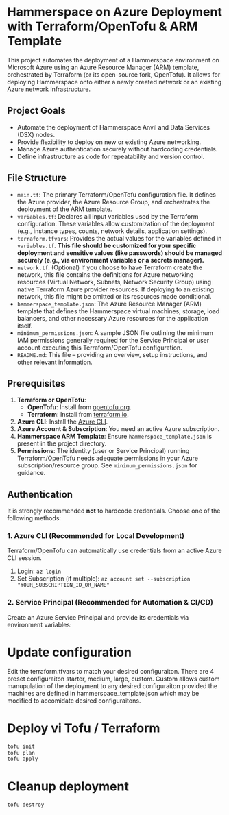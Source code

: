 # Hammerspace on Azure Deployment with Terraform/OpenTofu & ARM Template

This project automates the deployment of a Hammerspace environment on Microsoft Azure using an Azure Resource Manager (ARM) template, orchestrated by Terraform (or its open-source fork, OpenTofu). It allows for deploying Hammerspace onto either a newly created network or an existing Azure network infrastructure.

## Project Goals

*   Automate the deployment of Hammerspace Anvil and Data Services (DSX) nodes.
*   Provide flexibility to deploy on new or existing Azure networking.
*   Manage Azure authentication securely without hardcoding credentials.
*   Define infrastructure as code for repeatability and version control.

## File Structure

*   `main.tf`: The primary Terraform/OpenTofu configuration file. It defines the Azure provider, the Azure Resource Group, and orchestrates the deployment of the ARM template.
*   `variables.tf`: Declares all input variables used by the Terraform configuration. These variables allow customization of the deployment (e.g., instance types, counts, network details, application settings).
*   `terraform.tfvars`: Provides the actual values for the variables defined in `variables.tf`. **This file should be customized for your specific deployment and sensitive values (like passwords) should be managed securely (e.g., via environment variables or a secrets manager).**
*   `network.tf`: (Optional) If you choose to have Terraform create the network, this file contains the definitions for Azure networking resources (Virtual Network, Subnets, Network Security Group) using native Terraform Azure provider resources. If deploying to an existing network, this file might be omitted or its resources made conditional.
*   `hammerspace_template.json`: The Azure Resource Manager (ARM) template that defines the Hammerspace virtual machines, storage, load balancers, and other necessary Azure resources for the application itself.
*   `minimum_permissions.json`: A sample JSON file outlining the minimum IAM permissions generally required for the Service Principal or user account executing this Terraform/OpenTofu configuration.
*   `README.md`: This file – providing an overview, setup instructions, and other relevant information.

## Prerequisites

1.  **Terraform or OpenTofu**:
    *   **OpenTofu**: Install from [opentofu.org](https://opentofu.org/docs/getting-started/install).
    *   **Terraform**: Install from [terraform.io](https://developer.hashicorp.com/terraform/downloads).
2.  **Azure CLI**: Install the [Azure CLI](https://docs.microsoft.com/en-us/cli/azure/install-azure-cli).
3.  **Azure Account & Subscription**: You need an active Azure subscription.
4.  **Hammerspace ARM Template**: Ensure `hammerspace_template.json` is present in the project directory.
5.  **Permissions**: The identity (user or Service Principal) running Terraform/OpenTofu needs adequate permissions in your Azure subscription/resource group. See `minimum_permissions.json` for guidance.

## Authentication

It is strongly recommended **not** to hardcode credentials. Choose one of the following methods:

### 1. Azure CLI (Recommended for Local Development)
   Terraform/OpenTofu can automatically use credentials from an active Azure CLI session.
   1. Login: `az login`
   2. Set Subscription (if multiple): `az account set --subscription "YOUR_SUBSCRIPTION_ID_OR_NAME"`

### 2. Service Principal (Recommended for Automation & CI/CD)
   Create an Azure Service Principal and provide its credentials via environment variables:

# Update configuration

Edit the terraform.tfvars to match your desired configuraiton. There are 4 preset configuraiton starter, medium, large, custom. Custom allows custom manupulation of the deployment to any desired configuraiton provided the machines are defined in hammerspace_template.json which may be modified to accomidate desired configuraitons.

# Deploy vi Tofu / Terraform

```bash
tofu init
tofu plan
tofu apply
```

# Cleanup deployment

```bash
tofu destroy
```




